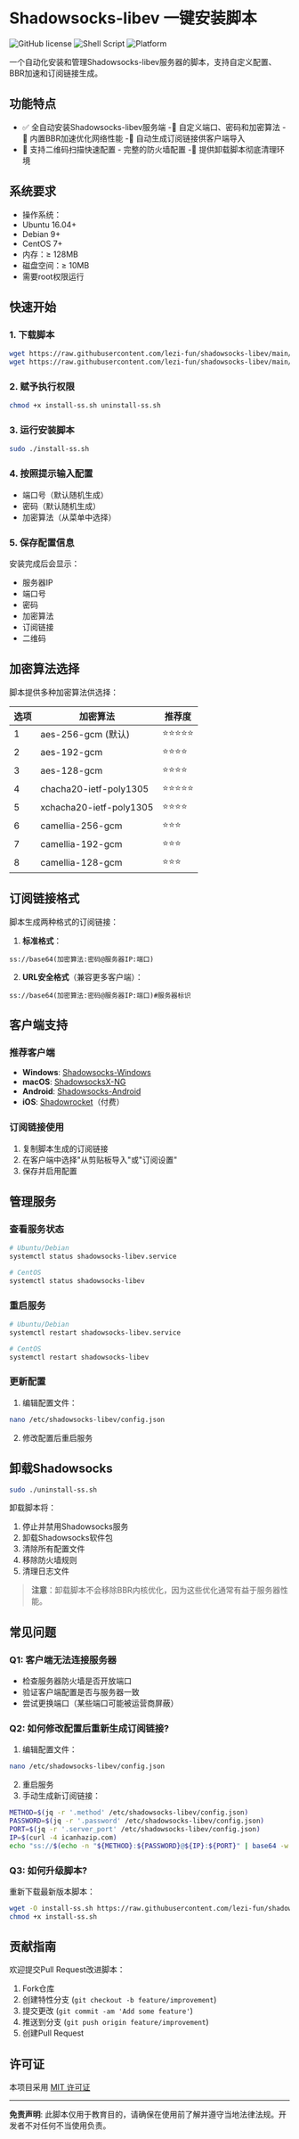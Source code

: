 # Shadowsocks-libev 一键安装脚本

![GitHub license](https://img.shields.io/badge/license-MIT-blue.svg)
![Shell Script](https://img.shields.io/badge/Shell_Script-100%25-brightgreen)
![Platform](https://img.shields.io/badge/Platform-Ubuntu%20%7C%20Debian%20%7C%20CentOS-lightgrey)

一个自动化安装和管理Shadowsocks-libev服务器的脚本，支持自定义配置、BBR加速和订阅链接生成。

## 功能特点

- ✅ 全自动安装Shadowsocks-libev服务端
-🔧 自定义端口、密码和加密算法
-🚀 内置BBR加速优化网络性能
-🔗 自动生成订阅链接供客户端导入
- 📱 支持二维码扫描快速配置
-️ 完整的防火墙配置
-🧹 提供卸载脚本彻底清理环境

## 系统要求

- 操作系统：
- Ubuntu 16.04+
- Debian 9+
- CentOS 7+
- 内存：≥ 128MB
- 磁盘空间：≥ 10MB
- 需要root权限运行

## 快速开始

### 1. 下载脚本

```bash
wget https://raw.githubusercontent.com/lezi-fun/shadowsocks-libev/main/install-ss.sh
wget https://raw.githubusercontent.com/lezi-fun/shadowsocks-libev/main/uninstall-ss.sh
```

### 2. 赋予执行权限

```bash
chmod +x install-ss.sh uninstall-ss.sh
```

### 3. 运行安装脚本

```bash
sudo ./install-ss.sh
```

### 4. 按照提示输入配置
- 端口号（默认随机生成）
- 密码（默认随机生成）
- 加密算法（从菜单中选择）

### 5. 保存配置信息
安装完成后会显示：
- 服务器IP
- 端口号
- 密码
- 加密算法
- 订阅链接
- 二维码

## 加密算法选择

脚本提供多种加密算法供选择：

| 选项 | 加密算法| 推荐度 |
|------|-----------------------|--------|
| 1| aes-256-gcm (默认)| ⭐⭐⭐⭐⭐ |
| 2| aes-192-gcm|⭐⭐⭐⭐|
| 3| aes-128-gcm|⭐⭐⭐⭐|
| 4| chacha20-ietf-poly1305|⭐⭐⭐⭐⭐ |
| 5| xchacha20-ietf-poly1305|⭐⭐⭐⭐ |
| 6| camellia-256-gcm| ⭐⭐⭐|
| 7| camellia-192-gcm|⭐⭐⭐|
| 8| camellia-128-gcm| ⭐⭐⭐|

## 订阅链接格式

脚本生成两种格式的订阅链接：

1. **标准格式**：
```
ss://base64(加密算法:密码@服务器IP:端口)
```

2. **URL安全格式**（兼容更多客户端）：
```
ss://base64(加密算法:密码@服务器IP:端口)#服务器标识
```

## 客户端支持

### 推荐客户端
- **Windows**: [Shadowsocks-Windows](https://github.com/shadowsocks/shadowsocks-windows)
- **macOS**: [ShadowsocksX-NG](https://github.com/shadowsocks/ShadowsocksX-NG)
- **Android**: [Shadowsocks-Android](https://github.com/shadowsocks/shadowsocks-android)
- **iOS**: [Shadowrocket](https://apps.apple.com/us/app/shadowrocket/id932747118)（付费）

### 订阅链接使用
1. 复制脚本生成的订阅链接
2. 在客户端中选择"从剪贴板导入"或"订阅设置"
3. 保存并启用配置

## 管理服务

### 查看服务状态
```bash
# Ubuntu/Debian
systemctl status shadowsocks-libev.service

# CentOS
systemctl status shadowsocks-libev
```

### 重启服务
```bash
# Ubuntu/Debian
systemctl restart shadowsocks-libev.service

# CentOS
systemctl restart shadowsocks-libev
```

### 更新配置
1. 编辑配置文件：
```bash
nano /etc/shadowsocks-libev/config.json
```
2. 修改配置后重启服务

## 卸载Shadowsocks

```bash
sudo ./uninstall-ss.sh
```

卸载脚本将：
1. 停止并禁用Shadowsocks服务
2. 卸载Shadowsocks软件包
3. 清除所有配置文件
4. 移除防火墙规则
5. 清理日志文件

> **注意**：卸载脚本不会移除BBR内核优化，因为这些优化通常有益于服务器性能。

## 常见问题

### Q1: 客户端无法连接服务器
- 检查服务器防火墙是否开放端口
- 验证客户端配置是否与服务器一致
- 尝试更换端口（某些端口可能被运营商屏蔽）

### Q2: 如何修改配置后重新生成订阅链接?
1. 编辑配置文件：
```bash
nano /etc/shadowsocks-libev/config.json
```
2. 重启服务
3. 手动生成新订阅链接：
```bash
METHOD=$(jq -r '.method' /etc/shadowsocks-libev/config.json)
PASSWORD=$(jq -r '.password' /etc/shadowsocks-libev/config.json)
PORT=$(jq -r '.server_port' /etc/shadowsocks-libev/config.json)
IP=$(curl -4 icanhazip.com)
echo "ss://$(echo -n "${METHOD}:${PASSWORD}@${IP}:${PORT}" | base64 -w 0)"
```

### Q3: 如何升级脚本?
重新下载最新版本脚本：
```bash
wget -O install-ss.sh https://raw.githubusercontent.com/lezi-fun/shadowsocks-libev/main/install-ss.sh
chmod +x install-ss.sh
```

## 贡献指南

欢迎提交Pull Request改进脚本：
1. Fork仓库
2. 创建特性分支 (`git checkout -b feature/improvement`)
3. 提交更改 (`git commit -am 'Add some feature'`)
4. 推送到分支 (`git push origin feature/improvement`)
5. 创建Pull Request

## 许可证

本项目采用 [MIT 许可证](LICENSE)

---

**免责声明**: 此脚本仅用于教育目的，请确保在使用前了解并遵守当地法律法规。开发者不对任何不当使用负责。
